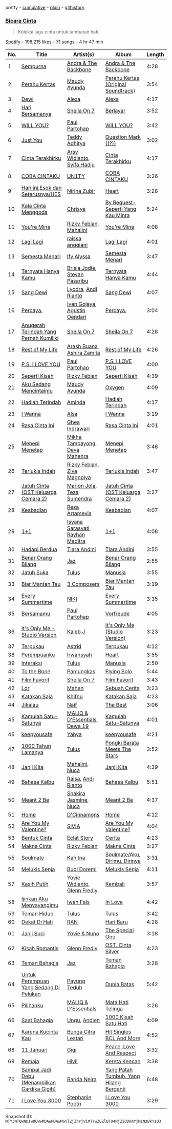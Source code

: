pretty - [cumulative](/playlists/cumulative/37i9dQZF1DXcaNzm5VjkMg.md) - [plain](/playlists/plain/37i9dQZF1DXcaNzm5VjkMg) - [githistory](https://github.githistory.xyz/mackorone/spotify-playlist-archive/blob/main/playlists/plain/37i9dQZF1DXcaNzm5VjkMg)

### [Bicara Cinta](https://open.spotify.com/playlist/37i9dQZF1DXcaNzm5VjkMg)

> Koleksi lagu cinta untuk tambatan hati.

[Spotify](https://open.spotify.com/user/spotify) - 198,215 likes - 71 songs - 4 hr 47 min

| No. | Title | Artist(s) | Album | Length |
|---|---|---|---|---|
| 1 | [Sempurna](https://open.spotify.com/track/2UgCs0i0rNHUH2jKE5NZHE) | [Andra & The Backbone](https://open.spotify.com/artist/4ucwey7FxkHXkLK7jSfevU) | [Andra & The Backbone](https://open.spotify.com/album/2puZQ79KT5q5RPae7khveD) | 4:28 |
| 2 | [Perahu Kertas](https://open.spotify.com/track/0eFl0s1v88DTqsXFJWFTmO) | [Maudy Ayunda](https://open.spotify.com/artist/17Wt0hzZb6fAEVfIHffQFB) | [Perahu Kertas \(Original Soundtrack\)](https://open.spotify.com/album/7KKKg80jCzCksVtgRc88r6) | 3:54 |
| 3 | [Dewi](https://open.spotify.com/track/3dPqT7eqD97dsN6kFUixk0) | [Alexa](https://open.spotify.com/artist/4uuAKtwipCmH2ZmVkUce0W) | [Alexa](https://open.spotify.com/album/570sRCpoqrYLlOmKVC8yog) | 4:17 |
| 4 | [Hari Bersamanya](https://open.spotify.com/track/1nfOP7xNHeFSPOlziXswJc) | [Sheila On 7](https://open.spotify.com/artist/6q87vizIEdEN4NvlR6mjfT) | [Berlayar](https://open.spotify.com/album/2yDNCNEbfaE2GnCSkY7yba) | 3:52 |
| 5 | [WILL YOU?](https://open.spotify.com/track/5VsvYVSiMIAhZ2O42qBxnS) | [Paul Partohap](https://open.spotify.com/artist/7JUNqSO2J7JcC76ShZ9DI9) | [WILL YOU?](https://open.spotify.com/album/16e8wwkPqs52FwNEyD0wV5) | 3:42 |
| 6 | [Just You](https://open.spotify.com/track/6L68DyIsn6SqEN9rStOXb9) | [Teddy Adhitya](https://open.spotify.com/artist/7dOswEYzOtTMECumrZ3NHY) | [Question Mark \(\(?\)\)](https://open.spotify.com/album/6VBu0XUEgmljCOxqJPbzWx) | 3:02 |
| 7 | [Cinta Terakhirku](https://open.spotify.com/track/5bLIFHq7N4yqz8LX3wwD4E) | [Arsy Widianto](https://open.spotify.com/artist/7j5PGC0BF48rRtcmgbVvOT), [Syifa Hadju](https://open.spotify.com/artist/0xchyM3xA3eEnjNUU2BZby) | [Cinta Terakhirku](https://open.spotify.com/album/4clmaWZDHoHzqw70ZhcW7W) | 4:17 |
| 8 | [COBA CINTAKU](https://open.spotify.com/track/4lehCx6bf5uarWHvhw9XGx) | [UN1TY](https://open.spotify.com/artist/6W2D6VJjmJwdtzoYZIhmSK) | [COBA CINTAKU](https://open.spotify.com/album/2ydSDu6C3zj9jT9ukPmxhp) | 3:26 |
| 9 | [Hari ini,Esok dan Seterusnya/HES](https://open.spotify.com/track/18BpGOOxfFPKrjbdG9HlPT) | [Nirina Zubir](https://open.spotify.com/artist/5dN7FWc0YwXTR24XAg2hZ3) | [Heart](https://open.spotify.com/album/0OyN4NEEkqb2E5iiXxvJv9) | 3:28 |
| 10 | [Kala Cinta Menggoda](https://open.spotify.com/track/1NmxBjg8ybFwQkiKVnRxws) | [Chrisye](https://open.spotify.com/artist/2NteKKMj3takKR3ABTd279) | [By Request\-Seperti Yang Kau Minta](https://open.spotify.com/album/1n3e2JeVY2SUPD6LIYV16S) | 5:24 |
| 11 | [You're Mine](https://open.spotify.com/track/6tl50DD3CKqCIClxLeUDO0) | [Rizky Febian](https://open.spotify.com/artist/28DdkLhrzQNizZ0ExQpyku), [Mahalini](https://open.spotify.com/artist/3wOsYKZM0zcKNasi3I7fP4) | [You're Mine](https://open.spotify.com/album/08mtNNpSh6R98NYDxlrWm8) | 4:08 |
| 12 | [Lagi Lagi](https://open.spotify.com/track/2kN0Lv2Bk0n1KuP9drjWxf) | [raissa anggiani](https://open.spotify.com/artist/11k3Y6uyixbyGfgPl8qZTZ) | [Lagi Lagi](https://open.spotify.com/album/1nj3yCHh1mXPJMTjrQ6ikN) | 4:01 |
| 13 | [Semesta Menari](https://open.spotify.com/track/1qAqQYo0FVzDfRwbNoO7tt) | [Ify Alyssa](https://open.spotify.com/artist/2Up8d4glQCL5t90Fq9aGp4) | [Semesta Menari](https://open.spotify.com/album/7JzheS1s0aPP88hlEY4gLh) | 3:47 |
| 14 | [Ternyata Hanya Kamu](https://open.spotify.com/track/1Cm9rVxlCWgGqB3Y3kmJCh) | [Brisia Jodie](https://open.spotify.com/artist/0GxxkBLH2uLa4b3URWudGb), [Stevan Pasaribu](https://open.spotify.com/artist/4sbcrENSiVe3Yn9ftToC4b) | [Ternyata Hanya Kamu](https://open.spotify.com/album/1H0CPGh2BWcQMJ2t8tbOgV) | 4:44 |
| 15 | [Sang Dewi](https://open.spotify.com/track/5fDCy4Hse30ZsjaTUGKVh5) | [Lyodra](https://open.spotify.com/artist/6Sv2jkzH9sWQjwghW5ArMG), [Andi Rianto](https://open.spotify.com/artist/4yRVdMqPrguKBFwZYpmke0) | [Sang Dewi](https://open.spotify.com/album/5JO7f6aqA0Tw1vfZuwLr0I) | 4:07 |
| 16 | [Percaya.](https://open.spotify.com/track/0lTMtrca6Bx8PS1UgldD1r) | [Ivan Gojaya](https://open.spotify.com/artist/7FCcRddXD2jm7nTIEX5S4W), [Agustin Oendari](https://open.spotify.com/artist/1AoG8XhI0jjfx4buab3qqI) | [Percaya.](https://open.spotify.com/album/2Q2TaokFQqWAyCTcp25t4z) | 3:04 |
| 17 | [Anugerah Terindah Yang Pernah Kumiliki](https://open.spotify.com/track/41OCQS2Mul3MluLUUsfadr) | [Sheila On 7](https://open.spotify.com/artist/6q87vizIEdEN4NvlR6mjfT) | [Sheila On 7](https://open.spotify.com/album/1hrJXgaVEGovpLl9dFdqz7) | 4:28 |
| 18 | [Rest of My Life](https://open.spotify.com/track/299xFG2FLCNNM6JVBTB2s7) | [Arash Buana](https://open.spotify.com/artist/3OFUmiZcD0AWtjOYFJVpwM), [Ashira Zamita](https://open.spotify.com/artist/7u6zt5ZVx1yiUWbCzCyD2l) | [Rest of My Life](https://open.spotify.com/album/1C0qOGb1Yo9r57b150NAXT) | 4:26 |
| 19 | [P.S\. I LOVE YOU](https://open.spotify.com/track/1w3azB0VuRFp79AduIwrIy) | [Paul Partohap](https://open.spotify.com/artist/7JUNqSO2J7JcC76ShZ9DI9) | [P.S\. I LOVE YOU](https://open.spotify.com/album/3AIGFmb0M86SOig1ghbxvq) | 4:00 |
| 20 | [Seperti Kisah](https://open.spotify.com/track/6m1HyCmA5jt4Uy0mrS757Y) | [Rizky Febian](https://open.spotify.com/artist/28DdkLhrzQNizZ0ExQpyku) | [Seperti Kisah](https://open.spotify.com/album/4UMZ39OkM8UHTaz6r2kNtg) | 4:39 |
| 21 | [Aku Sedang Mencintaimu](https://open.spotify.com/track/7k5OoqMYnHmQZuSbVn02JU) | [Maudy Ayunda](https://open.spotify.com/artist/17Wt0hzZb6fAEVfIHffQFB) | [Oxygen](https://open.spotify.com/album/79OlXi99SqRKLTrZXedCfq) | 4:09 |
| 22 | [Hadiah Terindah](https://open.spotify.com/track/7AlmGGpj0EjILrJaPq0YSn) | [Aminda](https://open.spotify.com/artist/43wimUBzWxzNqiebyt1sG4) | [Hadiah Terindah](https://open.spotify.com/album/1WdwYnhvnnVN4q7XZscRAu) | 4:17 |
| 23 | [I Wanna](https://open.spotify.com/track/40LxkGy1Ubg4GDRM9ThWfX) | [Alsa](https://open.spotify.com/artist/79ZuAKAPvlGaPMRXR8KwPU) | [I Wanna](https://open.spotify.com/album/05t8DqAXfJm99F4H7PzO65) | 3:19 |
| 24 | [Rasa Cinta Ini](https://open.spotify.com/track/14MjoIPXq5fzD842t0JoW7) | [Ghea Indrawari](https://open.spotify.com/artist/3qL7BzwJOXq3EzAio36aLX) | [Rasa Cinta Ini](https://open.spotify.com/album/61WF65JIOXqQiYelyDttH6) | 4:01 |
| 25 | [Menepi Menetap](https://open.spotify.com/track/2hGIQ9tovrpsJzEBR2QQwE) | [Mikha Tambayong](https://open.spotify.com/artist/39Q7seDI6P5tEMTTeHOyGG), [Deva Mahenra](https://open.spotify.com/artist/2R4MIJ7l2ZMXxhvXqzcC9J) | [Menepi Menetap](https://open.spotify.com/album/3zNCT8AVDWtkcmgbNxVhW3) | 3:46 |
| 26 | [Terlukis Indah](https://open.spotify.com/track/5S8TtEVuFPY9XEjg2hNWHa) | [Rizky Febian](https://open.spotify.com/artist/28DdkLhrzQNizZ0ExQpyku), [Ziva Magnolya](https://open.spotify.com/artist/2wZWkw5jo8P4NVonVanxYd) | [Terlukis Indah](https://open.spotify.com/album/5Qk3VFJJ4CKS3zcBNp2YRs) | 3:47 |
| 27 | [Jatuh Cinta \(OST Keluarga Cemara 2\)](https://open.spotify.com/track/1bqkmiujAzPU2YOvCB3Mxj) | [Marion Jola](https://open.spotify.com/artist/5Bh3L78YDNSWljRR1JO5C5), [Teza Sumendra](https://open.spotify.com/artist/2fS9sWFJcWN8wVhYbCfdC7) | [Jatuh Cinta \(OST Keluarga Cemara 2\)](https://open.spotify.com/album/2ZCF3Bul4PckNko2bqSfRO) | 3:27 |
| 28 | [Keabadian](https://open.spotify.com/track/4fYaJrhUh3ca4SXcgmOtmn) | [Reza Artamevia](https://open.spotify.com/artist/6ZKqWNmLTzV5kMwIh3VeVF) | [Keabadian](https://open.spotify.com/album/0X3OW0qjBDc3I9I52w6cym) | 4:07 |
| 29 | [1+1](https://open.spotify.com/track/5faImH2zpFQUn30yWNsbi1) | [Isyana Sarasvati](https://open.spotify.com/artist/05CRzFTp7TouOXPuH6Tapu), [Rayhan Maditra](https://open.spotify.com/artist/2HYwIpyNXvSyC71IigLtgm) | [1+1](https://open.spotify.com/album/5JSl6xmvvbkANHFAoopYAG) | 4:08 |
| 30 | [Hadapi Berdua](https://open.spotify.com/track/0KdabnQtfZVBGqXX3eMEz3) | [Tiara Andini](https://open.spotify.com/artist/0kPb52ySN2k9P6wEZPTUzm) | [Tiara Andini](https://open.spotify.com/album/0jxUY7K5FdwJNl3SmnOZOl) | 3:55 |
| 31 | [Benar Orang Bilang](https://open.spotify.com/track/6vHOfjfzvqg5D4HrBe16iT) | [Jaz](https://open.spotify.com/artist/78ED3zmePoZzEzeBUg0evm) | [Benar Orang Bilang](https://open.spotify.com/album/2M1qUZ2YHHYgthMON0g7al) | 2:55 |
| 32 | [Jatuh Suka](https://open.spotify.com/track/6PqWdGIYq5xdLaa4zCZfRp) | [Tulus](https://open.spotify.com/artist/2iDVt6mFbtbDEZG5ax0dTi) | [Manusia](https://open.spotify.com/album/3R4IAF9ApqYeUQrv1ddyoR) | 3:55 |
| 33 | [Biar Mantan Tau](https://open.spotify.com/track/6E6OhmmXOkklCcbqq7XF88) | [3 Composers](https://open.spotify.com/artist/145zDAbvELoocgZ4bZrSXe) | [Biar Mantan Tau](https://open.spotify.com/album/4MX7M5najq0wZTRjcYe4aX) | 3:19 |
| 34 | [Every Summertime](https://open.spotify.com/track/68HocO7fx9z0MgDU0ZPHro) | [NIKI](https://open.spotify.com/artist/2kxP07DLgs4xlWz8YHlvfh) | [Every Summertime](https://open.spotify.com/album/2HPj0XZe9WduSsyKTQqgVa) | 3:35 |
| 35 | [Bersamamu](https://open.spotify.com/track/1FVZrAZ6kLrgnaRB9pzYMD) | [Paul Partohap](https://open.spotify.com/artist/7JUNqSO2J7JcC76ShZ9DI9) | [Vorfreude](https://open.spotify.com/album/754tHb1pF9v02tc8MQZRzU) | 4:05 |
| 36 | [It's Only Me \- Studio Version](https://open.spotify.com/track/2CoxJRIhTKvHyFIq9FcDO5) | [Kaleb J](https://open.spotify.com/artist/3sMsWkApnc6yPyMUsNHQlb) | [It's Only Me \(Studio Version\)](https://open.spotify.com/album/2BQkplVABAVVOzvZzRkBQ4) | 3:23 |
| 37 | [Terpukau](https://open.spotify.com/track/0irPA8LmsoQYkqE5I7v3aj) | [Astrid](https://open.spotify.com/artist/6GxmlugWFw4hmhUQ5uP93l) | [Terpukau](https://open.spotify.com/album/0SZMfhZNtHxdF7pYH1sirr) | 4:12 |
| 38 | [Perempuanku](https://open.spotify.com/track/7LPM7izo6bPUrvnI9EJ4em) | [Irwansyah](https://open.spotify.com/artist/6OZRp5SJfh9kZts1SyIMOa) | [Heart](https://open.spotify.com/album/0OyN4NEEkqb2E5iiXxvJv9) | 3:55 |
| 39 | [Interaksi](https://open.spotify.com/track/32Pdf9eyXDEMoClEJW6yYP) | [Tulus](https://open.spotify.com/artist/2iDVt6mFbtbDEZG5ax0dTi) | [Manusia](https://open.spotify.com/album/3R4IAF9ApqYeUQrv1ddyoR) | 2:50 |
| 40 | [To the Bone](https://open.spotify.com/track/3pCt2wRdBDa2kCisIdHWgF) | [Pamungkas](https://open.spotify.com/artist/7d86ERlvO5UG44j7Va0Y0C) | [Flying Solo](https://open.spotify.com/album/3QUGmEDo4oijL93sKzlsR4) | 5:44 |
| 41 | [Film Favorit](https://open.spotify.com/track/2BCYKFDWnZi9PMkZiemQh1) | [Sheila On 7](https://open.spotify.com/artist/6q87vizIEdEN4NvlR6mjfT) | [Film Favorit](https://open.spotify.com/album/2nXulMdqeETddh6KThsEjI) | 3:43 |
| 42 | [Ldr](https://open.spotify.com/track/5VW8Srfc9zInoLTXq8bXUK) | [Mahen](https://open.spotify.com/artist/5Ag6luL11YrL1Znq0xsVuh) | [Sebuah Cerita](https://open.spotify.com/album/2s1MfOgZZetupfPMptd49j) | 3:23 |
| 43 | [Katakan Saja](https://open.spotify.com/track/012WiZSgTedjCImYNyA1bF) | [Khifnu](https://open.spotify.com/artist/7eKNo6fozgNsKThGC40ol7) | [Katakan Saja](https://open.spotify.com/album/5bCGmjVjL7LfS6el6O0Nwp) | 4:23 |
| 44 | [Jikalau](https://open.spotify.com/track/4fBFN8NLLIbvw6JzaiD2hp) | [Naif](https://open.spotify.com/artist/57A85GCAJn0reNAez6Hswt) | [The Best](https://open.spotify.com/album/2kFxReqreHFoL6kvgXUAGE) | 3:06 |
| 45 | [Kamulah Satu\-Satunya](https://open.spotify.com/track/7qd2gICEYvgNJvYFWmDzA1) | [MALIQ & D'Essentials](https://open.spotify.com/artist/18PmEN8ZiHBQlDpxrgR2xs), [Dewa 19](https://open.spotify.com/artist/48bKH1ugFBhERC1rdojP9d) | [Kamulah Satu\-Satunya](https://open.spotify.com/album/5yG5winkGz0uJNUofbpaiH) | 4:01 |
| 46 | [keepyousafe](https://open.spotify.com/track/3Sbova9DAY3pc9GTAACT4b) | [Yahya](https://open.spotify.com/artist/2x49HGCVPqbRxecj0PZq2R) | [keepyousafe](https://open.spotify.com/album/1ay9XEArx0arC0VBJ5hUn9) | 4:21 |
| 47 | [1000 Tahun Lamanya](https://open.spotify.com/track/2x9UGhofPBZdeam4uZCUID) | [Tulus](https://open.spotify.com/artist/2iDVt6mFbtbDEZG5ax0dTi) | [Pongki Barata Meets The Stars](https://open.spotify.com/album/38D2z2TJ00G6qViXbvslpy) | 3:52 |
| 48 | [Janji Kita](https://open.spotify.com/track/0GDxF5uQIqaKhc7qTDlqXZ) | [Mahalini](https://open.spotify.com/artist/3wOsYKZM0zcKNasi3I7fP4), [Nuca](https://open.spotify.com/artist/5x3nSujruZLuB6xBicI6Ai) | [Janji Kita](https://open.spotify.com/album/2XQoSX8gA4iBkgbF0GHkuD) | 4:39 |
| 49 | [Bahasa Kalbu](https://open.spotify.com/track/7c98gah3Qah9o76kgkzfrV) | [Raisa](https://open.spotify.com/artist/5OZXWMwDhlYBRvoOfcX0sk), [Andi Rianto](https://open.spotify.com/artist/4yRVdMqPrguKBFwZYpmke0) | [Bahasa Kalbu](https://open.spotify.com/album/4rwf3B24qEi1QgQLz9R1nh) | 5:51 |
| 50 | [Meant 2 Be](https://open.spotify.com/track/35xF6iKiyjohKJgg7dntw4) | [Shakira Jasmine](https://open.spotify.com/artist/18nKUAfNnowoqfqDhwI3X3), [Nuca](https://open.spotify.com/artist/5x3nSujruZLuB6xBicI6Ai) | [Meant 2 Be](https://open.spotify.com/album/0KORzAxKyh3MKupM2ArZtd) | 4:37 |
| 51 | [Home](https://open.spotify.com/track/1P9QCD6hXnJeu4y4psiqVS) | [D'Cinnamons](https://open.spotify.com/artist/7mW0FqPhqBN7ixFImDMEYA) | [Home](https://open.spotify.com/album/4SaQ2MRmyFhNJMMzvRjIdu) | 4:12 |
| 52 | [Are You My Valentine?](https://open.spotify.com/track/6Z3vBLF6uUfjUCNmgPcuwr) | [SIVIA](https://open.spotify.com/artist/21PaJ7FN5NCb7BNVA3KTuy) | [Are You My Valentine?](https://open.spotify.com/album/6hnIKTqfvJ2mkmemiaiDnF) | 4:04 |
| 53 | [Bentuk Cinta](https://open.spotify.com/track/4J12uL4aNKzRco173fPyYQ) | [Eclat Story](https://open.spotify.com/artist/77hI181qpBHYyQItXWNwom) | [Cerita](https://open.spotify.com/album/4vaUET4fqubUUtx1TuOfjF) | 4:23 |
| 54 | [Makna Cinta](https://open.spotify.com/track/3yDaw1mQrhDSAOCZTF01KD) | [Rizky Febian](https://open.spotify.com/artist/28DdkLhrzQNizZ0ExQpyku) | [Makna Cinta](https://open.spotify.com/album/0jLmF8JGlWOHgs7zLUR6Cg) | 3:27 |
| 55 | [Soulmate](https://open.spotify.com/track/2y3qRsc49ZmSatwK1SVLFi) | [Kahitna](https://open.spotify.com/artist/2WhoMc7XqIzVXWbQqSoqe7) | [Soulmate/Aku, Dirimu, Dirinya](https://open.spotify.com/album/3aJZNOA9p0PWDxmtNyIqXJ) | 3:31 |
| 56 | [Melukis Senja](https://open.spotify.com/track/0ZEYRVISCaqz5yamWZWzaA) | [Budi Doremi](https://open.spotify.com/artist/6Ifk2cbxyVzT41jLexYCas) | [Melukis Senja](https://open.spotify.com/album/0jLBLt7jIjOz5n3jDiL2zn) | 4:11 |
| 57 | [Kasih Putih](https://open.spotify.com/track/3Qiv7UhkqYeBExD6gZ1m3k) | [Yovie Widianto](https://open.spotify.com/artist/7Ln5yumFjHCkeZ8bAzHUcp), [Glenn Fredly](https://open.spotify.com/artist/4rUYk0fV0Z4pOtwVbEAyK9) | [Kembali](https://open.spotify.com/album/7c9NuorRkB2t9ioSaRucBx) | 3:57 |
| 58 | [Ijinkan Aku Menyayangimu](https://open.spotify.com/track/108AjsNJYPMrZWecK7xNkF) | [Iwan Fals](https://open.spotify.com/artist/7LkkXDrBNVODZKIJlWGwbX) | [In Love](https://open.spotify.com/album/0jBvMGOZkpYyBQHz6y246o) | 4:42 |
| 59 | [Teman Hidup](https://open.spotify.com/track/1U1qumuS2O5Qttw8G7UXOZ) | [Tulus](https://open.spotify.com/artist/2iDVt6mFbtbDEZG5ax0dTi) | [Tulus](https://open.spotify.com/album/2dnIPDYfh7enZ6JqI9COsk) | 3:42 |
| 60 | [Dekat Di Hati](https://open.spotify.com/track/0owU9W5gPsJEcwAmMjzomy) | [RAN](https://open.spotify.com/artist/5DSVjHy2YWufmRUHBM3PLX) | [Hari Baru](https://open.spotify.com/album/7xnqhnEdGGRmEQ6oGDudkr) | 4:28 |
| 61 | [Janji Suci](https://open.spotify.com/track/6eekwSXpB57v26oEzcAhcf) | [Yovie & Nuno](https://open.spotify.com/artist/3DHOtJqv0Bw65ENlK4FiSF) | [The Special One](https://open.spotify.com/album/7aSV0bzRGqWW3bETcc6oSp) | 3:18 |
| 62 | [Kisah Romantis](https://open.spotify.com/track/37Esp6rBYhZa8pxJs5xzIV) | [Glenn Fredly](https://open.spotify.com/artist/4rUYk0fV0Z4pOtwVbEAyK9) | [OST\. Cinta Silver](https://open.spotify.com/album/5qPDSS9JkOf6As1DqdhKpF) | 4:23 |
| 63 | [Teman Bahagia](https://open.spotify.com/track/0KeK6xqEcTT1VWhHf5iw2d) | [Jaz](https://open.spotify.com/artist/78ED3zmePoZzEzeBUg0evm) | [Teman Bahagia](https://open.spotify.com/album/4BqJFRg9Id95pDcb8ml84b) | 3:28 |
| 64 | [Untuk Perempuan Yang Sedang Di Pelukan](https://open.spotify.com/track/0urpBLpcm6DOGzs86rcKd8) | [Payung Teduh](https://open.spotify.com/artist/2Ooa3TrmlskyBftzenv6xQ) | [Dunia Batas](https://open.spotify.com/album/26FxxaKDiIGxEm549dRtaZ) | 5:42 |
| 65 | [Pilihanku](https://open.spotify.com/track/3puYuuZ7lmlTjIgXBOT01k) | [MALIQ & D'Essentials](https://open.spotify.com/artist/18PmEN8ZiHBQlDpxrgR2xs) | [Mata Hati Telinga](https://open.spotify.com/album/1DynZXJq0QLlWT4LYLBDxC) | 3:26 |
| 66 | [Saat Bahagia](https://open.spotify.com/track/11HoyxwXVwWq6lj2Rv37CH) | [Ungu](https://open.spotify.com/artist/4HHdjvdn30koo54zQ6QeF5), [Andien](https://open.spotify.com/artist/75FhU39jo2xmyiObiDGXAo) | [1000 Kisah Satu Hati](https://open.spotify.com/album/7b0PfthjmXQJ0rRX3mYQrA) | 4:09 |
| 67 | [Karena Kucinta Kau](https://open.spotify.com/track/3OO0GMQomNOnhFli960HDz) | [Bunga Citra Lestari](https://open.spotify.com/artist/30qVSJGhPhrZLKG0H9DMA9) | [Hit Singles BCL And More](https://open.spotify.com/album/14gSWi2SS7idDqRhGYuv3j) | 4:52 |
| 68 | [11 Januari](https://open.spotify.com/track/2Ev8mNT9YHaUIELEKKf4ld) | [Gigi](https://open.spotify.com/artist/2Gp3RWqEXPEV38Oqv5ZiNf) | [Peace, Love And Respect](https://open.spotify.com/album/7DbA8XMgdsnigdg5cfFD1I) | 3:32 |
| 69 | [Remaja](https://open.spotify.com/track/3O9OibrJm0vSYxZjz3Pooe) | [Hivi!](https://open.spotify.com/artist/4ubEZ6sMsrrbQChueyouCC) | [Kereta Kencan](https://open.spotify.com/album/4X40KZmA4LE4beNaNrQuNw) | 3:38 |
| 70 | [Sampai Jadi Debu \(Menampilkan Gardika Gigih\)](https://open.spotify.com/track/0ROj512WvJ1eqeELd7MEdJ) | [Banda Neira](https://open.spotify.com/artist/3f49JTIdjQTVVx2Y6ifVLc) | [Yang Patah Tumbuh, Yang Hilang Berganti](https://open.spotify.com/album/1e1NmOduCFHp1z29cSzyMa) | 6:48 |
| 71 | [I Love You 3000](https://open.spotify.com/track/3znQ9i61vfe2E7URHlOiyc) | [Stephanie Poetri](https://open.spotify.com/artist/0HS00NN7MAfF59aJnfcxSO) | [I Love You 3000](https://open.spotify.com/album/0vaFqzSwOjHv4QhK6BizL5) | 3:29 |

Snapshot ID: `MTY3NTQwNDIwOCwwMDAwMDAwMGVlZjZhYjViMTYwZGZlOTU4NjZiODRmYjM1NzBkYzU3`
